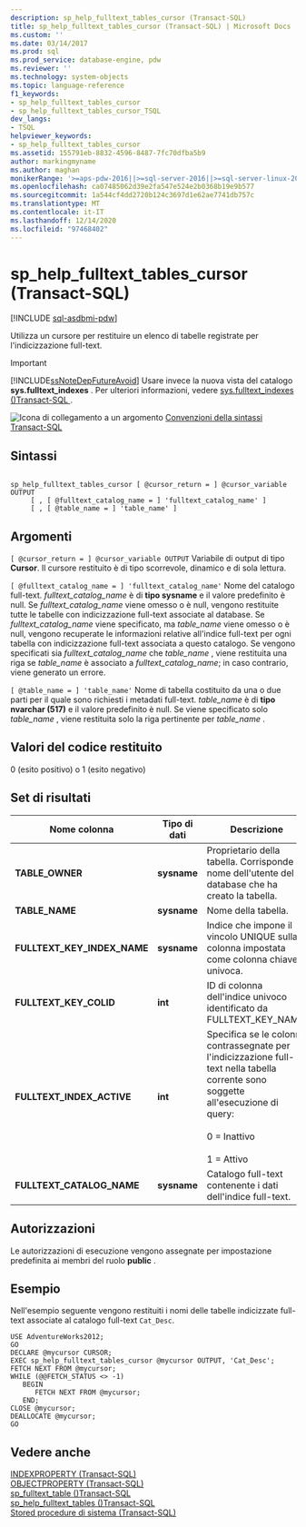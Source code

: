 ```yaml
---
description: sp_help_fulltext_tables_cursor (Transact-SQL)
title: sp_help_fulltext_tables_cursor (Transact-SQL) | Microsoft Docs
ms.custom: ''
ms.date: 03/14/2017
ms.prod: sql
ms.prod_service: database-engine, pdw
ms.reviewer: ''
ms.technology: system-objects
ms.topic: language-reference
f1_keywords:
- sp_help_fulltext_tables_cursor
- sp_help_fulltext_tables_cursor_TSQL
dev_langs:
- TSQL
helpviewer_keywords:
- sp_help_fulltext_tables_cursor
ms.assetid: 155791eb-8832-4596-8487-7fc70dfba5b9
author: markingmyname
ms.author: maghan
monikerRange: '>=aps-pdw-2016||>=sql-server-2016||>=sql-server-linux-2017||=azuresqldb-mi-current'
ms.openlocfilehash: ca07485062d39e2fa547e524e2b0368b19e9b577
ms.sourcegitcommit: 1a544cf4dd2720b124c3697d1e62ae7741db757c
ms.translationtype: MT
ms.contentlocale: it-IT
ms.lasthandoff: 12/14/2020
ms.locfileid: "97468402"
---
```

# <a name="sp_help_fulltext_tables_cursor-transact-sql"></a>sp_help_fulltext_tables_cursor (Transact-SQL)
[!INCLUDE [sql-asdbmi-pdw](../../includes/applies-to-version/sql-asdbmi-pdw.md)]

  Utilizza un cursore per restituire un elenco di tabelle registrate per l'indicizzazione full-text.  
  
> [!IMPORTANT]  
>  [!INCLUDE[ssNoteDepFutureAvoid](../../includes/ssnotedepfutureavoid-md.md)] Usare invece la nuova vista del catalogo **sys.fulltext_indexes** . Per ulteriori informazioni, vedere [sys.fulltext_indexes &#40;&#41;Transact-SQL ](../../relational-databases/system-catalog-views/sys-fulltext-indexes-transact-sql.md).  
  
 ![Icona di collegamento a un argomento](../../database-engine/configure-windows/media/topic-link.gif "Icona di collegamento a un argomento") [Convenzioni della sintassi Transact-SQL](../../t-sql/language-elements/transact-sql-syntax-conventions-transact-sql.md)  
  
## <a name="syntax"></a>Sintassi  
  
```  
  
sp_help_fulltext_tables_cursor [ @cursor_return = ] @cursor_variable OUTPUT   
     [ , [ @fulltext_catalog_name = ] 'fulltext_catalog_name' ]   
     [ , [ @table_name = ] 'table_name' ]  
```  
  
## <a name="arguments"></a>Argomenti  
`[ @cursor_return = ] @cursor_variable OUTPUT` Variabile di output di tipo **Cursor**. Il cursore restituito è di tipo scorrevole, dinamico e di sola lettura.  
  
`[ @fulltext_catalog_name = ] 'fulltext_catalog_name'` Nome del catalogo full-text. *fulltext_catalog_name* è di **tipo sysname** e il valore predefinito è null. Se *fulltext_catalog_name* viene omesso o è null, vengono restituite tutte le tabelle con indicizzazione full-text associate al database. Se *fulltext_catalog_name* viene specificato, ma *table_name* viene omesso o è null, vengono recuperate le informazioni relative all'indice full-text per ogni tabella con indicizzazione full-text associata a questo catalogo. Se vengono specificati sia *fulltext_catalog_name* che *table_name* , viene restituita una riga se *table_name* è associato a *fulltext_catalog_name*; in caso contrario, viene generato un errore.  
  
`[ @table_name = ] 'table_name'` Nome di tabella costituito da una o due parti per il quale sono richiesti i metadati full-text. *table_name* è di **tipo nvarchar (517)** e il valore predefinito è null. Se viene specificato solo *table_name* , viene restituita solo la riga pertinente per *table_name* .  
  
## <a name="return-code-values"></a>Valori del codice restituito  
 0 (esito positivo) o 1 (esito negativo)  
  
## <a name="result-sets"></a>Set di risultati  
  
|Nome colonna|Tipo di dati|Descrizione|  
|-----------------|---------------|-----------------|  
|**TABLE_OWNER**|**sysname**|Proprietario della tabella. Corrisponde al nome dell'utente del database che ha creato la tabella.|  
|**TABLE_NAME**|**sysname**|Nome della tabella.|  
|**FULLTEXT_KEY_INDEX_NAME**|**sysname**|Indice che impone il vincolo UNIQUE sulla colonna impostata come colonna chiave univoca.|  
|**FULLTEXT_KEY_COLID**|**int**|ID di colonna dell'indice univoco identificato da FULLTEXT_KEY_NAME.|  
|**FULLTEXT_INDEX_ACTIVE**|**int**|Specifica se le colonne contrassegnate per l'indicizzazione full-text nella tabella corrente sono soggette all'esecuzione di query:<br /><br /> 0 = Inattivo<br /><br /> 1 = Attivo|  
|**FULLTEXT_CATALOG_NAME**|**sysname**|Catalogo full-text contenente i dati dell'indice full-text.|  
  
## <a name="permissions"></a>Autorizzazioni  
 Le autorizzazioni di esecuzione vengono assegnate per impostazione predefinita ai membri del ruolo **public** .  
  
## <a name="examples"></a>Esempio  
 Nell'esempio seguente vengono restituiti i nomi delle tabelle indicizzate full-text associate al catalogo full-text `Cat_Desc`.  
  
```  
USE AdventureWorks2012;  
GO  
DECLARE @mycursor CURSOR;  
EXEC sp_help_fulltext_tables_cursor @mycursor OUTPUT, 'Cat_Desc';  
FETCH NEXT FROM @mycursor;  
WHILE (@@FETCH_STATUS <> -1)  
   BEGIN  
      FETCH NEXT FROM @mycursor;  
   END;  
CLOSE @mycursor;  
DEALLOCATE @mycursor;  
GO   
```  
  
## <a name="see-also"></a>Vedere anche  
 [INDEXPROPERTY &#40;Transact-SQL&#41;](../../t-sql/functions/indexproperty-transact-sql.md)   
 [OBJECTPROPERTY &#40;Transact-SQL&#41;](../../t-sql/functions/objectproperty-transact-sql.md)   
 [sp_fulltext_table &#40;&#41;Transact-SQL ](../../relational-databases/system-stored-procedures/sp-fulltext-table-transact-sql.md)   
 [sp_help_fulltext_tables &#40;&#41;Transact-SQL ](../../relational-databases/system-stored-procedures/sp-help-fulltext-tables-transact-sql.md)   
 [Stored procedure di sistema &#40;Transact-SQL&#41;](../../relational-databases/system-stored-procedures/system-stored-procedures-transact-sql.md)  
  
  
